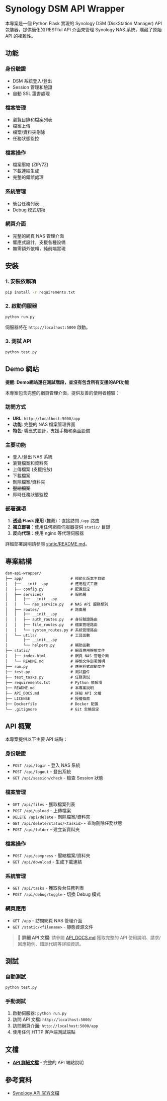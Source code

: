 # Synology DSM API Wrapper

本專案是一個 Python Flask 實現的 Synology DSM (DiskStation Manager) API 包裝器，提供簡化的 RESTful API 介面來管理 Synology NAS 系統，隱藏了原始 API 的複雜性。

## 功能

### 身份驗證
- DSM 系統登入/登出
- Session 管理和驗證
- 自動 SSL 證書處理

### 檔案管理
- 瀏覽目錄和檔案列表
- 檔案上傳
- 檔案/資料夾刪除
- 任務狀態監控

### 檔案操作
- 檔案壓縮 (ZIP/7Z)
- 下載連結生成
- 完整的錯誤處理

### 系統管理
- 後台任務列表
- Debug 模式切換

### 網頁介面
- 完整的網頁 NAS 管理介面
- 響應式設計，支援各種設備
- 無需額外依賴，純前端實現

## 安裝

### 1. 安裝依賴項

```bash
pip install -r requirements.txt
```

### 2. 啟動伺服器

```bash
python run.py
```

伺服器將在 `http://localhost:5000` 啟動。

### 3. 測試 API

```bash
python test.py
```

## Demo 網站
**提醒: Demo網站還在測試階段，並沒有包含所有支援的API功能**

本專案包含完整的網頁管理介面，提供友善的使用者體驗：

### 訪問方式
- **URL**: `http://localhost:5000/app`
- **功能**: 完整的 NAS 檔案管理界面
- **特色**: 響應式設計，支援手機和桌面設備

### 主要功能
- 登入/登出 NAS 系統
- 瀏覽檔案和資料夾
- 上傳檔案 (支援拖放)
- 下載檔案
- 刪除檔案/資料夾
- ~~壓縮檔案~~
- 即時任務狀態監控

### 部署選項
1. **透過 Flask 應用** (推薦)：直接訪問 `/app` 路由
2. **獨立部署**：使用任何網頁伺服器提供 `static/` 目錄
3. **反向代理**：使用 nginx 等代理伺服器

詳細部署說明請參閱 [static/README.md](static/README.md)。


## 專案結構

```
dsm-api-wrapper/
├── app/                     # 模組化版本主目錄
│   ├── __init__.py          # 應用程式工廠
│   ├── config.py            # 配置設定
│   ├── services/            # 服務層
│   │   ├── __init__.py
│   │   └── nas_service.py   # NAS API 服務類別
│   ├── routes/              # 路由層
│   │   ├── __init__.py
│   │   ├── auth_routes.py   # 身份驗證路由
│   │   ├── file_routes.py   # 檔案管理路由
│   │   └── system_routes.py # 系統管理路由
│   └── utils/               # 工具函數
│       ├── __init__.py
│       └── helpers.py       # 輔助函數
├── static/                  # 網頁應用靜態文件
│   ├── index.html           # 網頁 NAS 管理介面
│   └── README.md            # 靜態文件部署說明
├── run.py                   # 應用程式啟動文件
├── test.py                  # 測試套件
├── test_tasks.py            # 任務測試
├── requirements.txt         # Python 依賴項
├── README.md                # 本專案說明
├── API_DOCS.md              # 詳細 API 文檔
├── LICENSE                  # 授權條款
├── Dockerfile               # Docker 配置
└── .gitignore               # Git 忽略設定
```

## API 概覽

本專案提供以下主要 API 端點：

### 身份驗證
- `POST /api/login` - 登入 NAS 系統
- `POST /api/logout` - 登出系統
- `GET /api/session/check` - 檢查 Session 狀態

### 檔案管理
- `GET /api/files` - 獲取檔案列表
- `POST /api/upload` - 上傳檔案
- `DELETE /api/delete` - 刪除檔案/資料夾
- `GET /api/delete/status/<taskid>` - 查詢刪除任務狀態
- `POST /api/folder` - 建立新資料夾

### 檔案操作
- `POST /api/compress` - 壓縮檔案/資料夾
- `GET /api/download` - 生成下載連結

### 系統管理
- `GET /api/tasks` - 獲取後台任務列表
- `POST /api/debug/toggle` - 切換 Debug 模式

### 網頁應用
- `GET /app` - 訪問網頁 NAS 管理介面
- `GET /static/<filename>` - 靜態資源文件

> 📖 **詳細 API 文檔**: 請參閱 [API_DOCS.md](API_DOCS.md) 獲取完整的 API 使用說明、請求/回應範例、錯誤代碼等詳細資訊。

## 測試
### 自動測試
```bash
python test.py
```

### 手動測試
1. 啟動伺服器: `python run.py`
2. 訪問 API 文檔: `http://localhost:5000/`
3. 訪問網頁介面: `http://localhost:5000/app`
4. 使用任何 HTTP 客戶端測試端點

## 文檔
- **[API 詳細文檔](API_DOCS.md)** - 完整的 API 端點說明

## 參考資料

- [Synology API 官方文檔](https://global.download.synology.com/download/Document/Software/DeveloperGuide/Package/FileStation/All/enu/Synology_File_Station_API_Guide.pdf)


